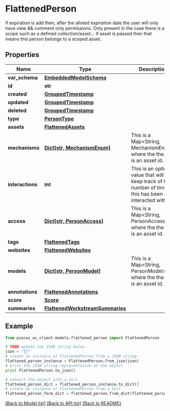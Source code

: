 # FlattenedPerson

if expiration is add then, after the alloted expiration date the user will only have view && comment only permissions. Only present in the case there is a scope such as a defined collection/asset...  if asset is passed then that means this person belongs to a scoped asset.

## Properties
Name | Type | Description | Notes
------------ | ------------- | ------------- | -------------
**var_schema** | [**EmbeddedModelSchema**](EmbeddedModelSchema.md) |  | [optional] 
**id** | **str** |  | 
**created** | [**GroupedTimestamp**](GroupedTimestamp.md) |  | 
**updated** | [**GroupedTimestamp**](GroupedTimestamp.md) |  | 
**deleted** | [**GroupedTimestamp**](GroupedTimestamp.md) |  | [optional] 
**type** | [**PersonType**](PersonType.md) |  | 
**assets** | [**FlattenedAssets**](FlattenedAssets.md) |  | [optional] 
**mechanisms** | [**Dict[str, MechanismEnum]**](MechanismEnum.md) | This is a Map&lt;String, MechanismEnum&gt; where the the key is an asset id. | [optional] 
**interactions** | **int** | This is an optional value that will keep track of the number of times this has been interacted with. | [optional] 
**access** | [**Dict[str, PersonAccess]**](PersonAccess.md) | This is a Map&lt;String, PersonAccess&gt; where the the key is an asset id. | [optional] 
**tags** | [**FlattenedTags**](FlattenedTags.md) |  | [optional] 
**websites** | [**FlattenedWebsites**](FlattenedWebsites.md) |  | [optional] 
**models** | [**Dict[str, PersonModel]**](PersonModel.md) | This is a Map&lt;String, PersonModel&gt;, where the the key is an asset id. | [optional] 
**annotations** | [**FlattenedAnnotations**](FlattenedAnnotations.md) |  | [optional] 
**score** | [**Score**](Score.md) |  | [optional] 
**summaries** | [**FlattenedWorkstreamSummaries**](FlattenedWorkstreamSummaries.md) |  | [optional] 

## Example

```python
from pieces_os_client.models.flattened_person import FlattenedPerson

# TODO update the JSON string below
json = "{}"
# create an instance of FlattenedPerson from a JSON string
flattened_person_instance = FlattenedPerson.from_json(json)
# print the JSON string representation of the object
print FlattenedPerson.to_json()

# convert the object into a dict
flattened_person_dict = flattened_person_instance.to_dict()
# create an instance of FlattenedPerson from a dict
flattened_person_form_dict = flattened_person.from_dict(flattened_person_dict)
```
[[Back to Model list]](../README.md#documentation-for-models) [[Back to API list]](../README.md#documentation-for-api-endpoints) [[Back to README]](../README.md)



